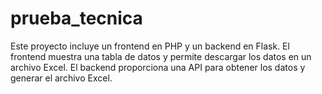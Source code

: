 # prueba_tecnica
Este proyecto incluye un frontend en PHP y un backend en Flask. El frontend muestra una tabla de datos y permite descargar los datos en un archivo Excel. El backend proporciona una API para obtener los datos y generar el archivo Excel.
